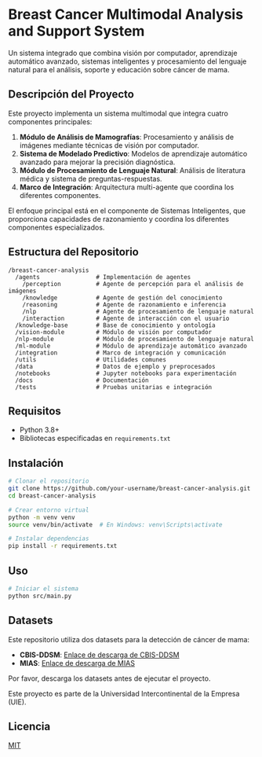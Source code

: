 # Breast Cancer Multimodal Analysis and Support System

Un sistema integrado que combina visión por computador, aprendizaje automático avanzado, sistemas inteligentes y procesamiento del lenguaje natural para el análisis, soporte y educación sobre cáncer de mama.

## Descripción del Proyecto

Este proyecto implementa un sistema multimodal que integra cuatro componentes principales:

1. **Módulo de Análisis de Mamografías**: Procesamiento y análisis de imágenes mediante técnicas de visión por computador.
2. **Sistema de Modelado Predictivo**: Modelos de aprendizaje automático avanzado para mejorar la precisión diagnóstica.
3. **Módulo de Procesamiento de Lenguaje Natural**: Análisis de literatura médica y sistema de preguntas-respuestas.
4. **Marco de Integración**: Arquitectura multi-agente que coordina los diferentes componentes.

El enfoque principal está en el componente de Sistemas Inteligentes, que proporciona capacidades de razonamiento y coordina los diferentes componentes especializados.

## Estructura del Repositorio

```
/breast-cancer-analysis
  /agents                # Implementación de agentes
    /perception          # Agente de percepción para el análisis de imágenes
    /knowledge           # Agente de gestión del conocimiento
    /reasoning           # Agente de razonamiento e inferencia
    /nlp                 # Agente de procesamiento de lenguaje natural
    /interaction         # Agente de interacción con el usuario
  /knowledge-base        # Base de conocimiento y ontología
  /vision-module         # Módulo de visión por computador
  /nlp-module            # Módulo de procesamiento de lenguaje natural
  /ml-module             # Módulo de aprendizaje automático avanzado
  /integration           # Marco de integración y comunicación
  /utils                 # Utilidades comunes
  /data                  # Datos de ejemplo y preprocesados
  /notebooks             # Jupyter notebooks para experimentación
  /docs                  # Documentación
  /tests                 # Pruebas unitarias e integración
```

## Requisitos

- Python 3.8+
- Bibliotecas especificadas en `requirements.txt`

## Instalación

```bash
# Clonar el repositorio
git clone https://github.com/your-username/breast-cancer-analysis.git
cd breast-cancer-analysis

# Crear entorno virtual
python -m venv venv
source venv/bin/activate  # En Windows: venv\Scripts\activate

# Instalar dependencias
pip install -r requirements.txt
```

## Uso

```bash
# Iniciar el sistema
python src/main.py
```

## Datasets

Este repositorio utiliza dos datasets para la detección de cáncer de mama:

- **CBIS-DDSM**: [Enlace de descarga de CBIS-DDSM](https://www.kaggle.com/datasets/awsaf49/cbis-ddsm-breast-cancer-image-dataset)
- **MIAS**: [Enlace de descarga de MIAS](https://www.kaggle.com/datasets/kmader/mias-mammography/code)

Por favor, descarga los datasets antes de ejecutar el proyecto.

Este proyecto es parte de la Universidad Intercontinental de la Empresa (UIE).

## Licencia

[MIT](LICENSE)
